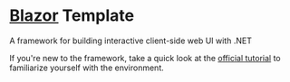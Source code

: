 # [Blazor](https://dotnet.microsoft.com/en-us/apps/aspnet/web-apps/blazor) Template

A framework for building interactive client-side web UI with .NET

If you're new to the framework, take a quick look at the [official tutorial](https://dotnet.microsoft.com/en-us/learn/aspnet/blazor-tutorial/intro) to familiarize yourself with the environment.
